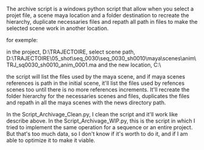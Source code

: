 The archive script is a windows python script that allow when you select a projet file, a scene maya location and a folder destination to recreate the hierarchy, duplicate necessaries files and repath all path in files to make the selected scene work in another location.

for exemple:

in the project, D:\TRAJECTOIRE,
select scene path, D:\TRAJECTOIRE\05_shot\seq_0030\seq_0030_sh0010\maya\scenes\anim\TRJ_sq0030_sh0010_anim_0001.ma
and the new location, C:\

the script will list the files used by the maya scene, and if maya scenes references is path in the initial scene, it'll list the files used by refences scenes too until there is no more references increments.
It'll recreate the folder hierarchy for the necessaries scenes and files, duplicates the files and repath in all the maya scenes with the news directory path.

In the Script_Archivage_Clean.py, I clean the script and it'll work like describe above.
In the Script_Archivage_WIP.py, this is the script in which I tried to implement the same operation for a sequence or an entire project. But that's too much data, so I don't know if it's worth to do it, and if I am able to optimize it to make it viable.
